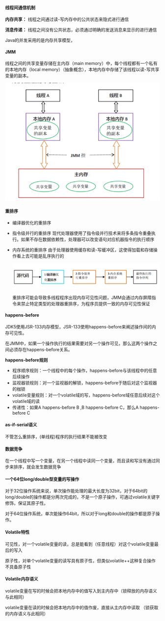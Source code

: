 #### 线程间通信机制

**内存共享：** 线程之间通过读-写内存中的公共状态来隐式进行通信

**消息传递：** 线程之间没有公共状态，必须通过明确的发送消息来显示的进行通信

Java的并发采用的是内存共享模型，

#### JMM

线程之间的共享变量存储在主内存（main memory）中，每个线程都有一个私有的本地内存（local memory）（抽象概念），本地内存中存储了该线程以读-写共享变量的副本。

![](JMM.png)

#### 重排序

* 编译器优化的重排序

* 指令级并行的重排序   现代处理器使用了指令级并行技术来将多条指令重叠执行。如果不存在数据依赖性，处理器可以改变语句对应机器指令的执行顺序

* 内存系统的重排序  由于处理器使用缓存和读-写缓冲区，这使得加载和存储操作看上去可能是乱序执行的

  ![](JMM-CPX.png)

  重排序可能会导致多线程程序出现内存可见性问题，JMM会通过内存屏障指令来禁止特定类型的处理器重排序，为程序员提供一致的内存可见性保证

#### happens-before

​	JDK5使用JSR-133内存模型，JSR-133使用happens-before来阐述操作间的内存可见性。

在JMM中，如果一个操作执行的结果需要对另一个操作可见，那么这两个操作之间必须存在happens-before关系。

**happens-before规则**

* 程序顺序规则：一个线程中的每个操作，happens-before与该线程中的任意后续操作
* 监视器锁规则：对一个监视器的解锁，happens-before于随后对这个监视器的枷锁
* volatile变量规则：对一个volatile域的写，happens-before域任意后续对这个volatile域的读
* 传递性：如果A happens-before B ,B happens-before C，那么A happens-before C

#### as-if-serial语义

不管怎么重排序，(单线程)程序的执行结果不能被改变

#### 数据竞争

在一个线程中写一个变量，在另一个线程中读同一个变量，而且读和写没有通过同步来排序，就会发生数据竞争

#### 一个64位long/double型变量的写操作

对于32位操作系统来说，单次操作能处理的最大长度为32bit，对于64bit的long/double的操作都是分两次完成的，不是一个原子操作，可通过volatile关键字修饰，保证其原子性。

对于64位操作系统，单次能操作64bit，所以对于long和double的操作都是原子操作。

#### Volatile特性

可见性，对一个volatile变量的读，总是能看到（任意线程）对这个volatile变量最后的写入

原子性，对单个volatile变量的读写具有原子性，但类似volatile++这种复合操作不具备原子性

#### Volatile内存语义

volatile变量在写的时候会把本地内存中的值写入到主内存中（锁释放的内存语义与此相同）

volatile变量在读的时候会把本地内存中的值作废，直接从主内存中读取 （锁获取的内存语义与此相同）

